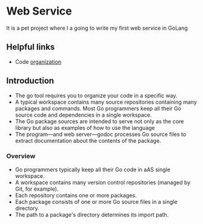 # Web Service
It is a pet project where I a going to write my first web service in GoLang

## Helpful links

- Code [organization](https://golang.org/doc/gopath_code.html)

## Introduction

- The go tool requires you to organize your code in a specific way. 
- A typical workspace contains many source repositories containing many packages and commands. Most Go programmers keep all their Go source code and dependencies in a single workspace. 
- The Go package sources are intended to serve not only as the core library but also as examples of how to use the language
- The program—and web server—godoc processes Go source files to extract documentation about the contents of the package. 

### Overview

- Go programmers typically keep all their Go code in aAS single workspace.
- A workspace contains many version control repositories (managed by Git, for example).
- Each repository contains one or more packages.
- Each package consists of one or more Go source files in a single directory.
- The path to a package's directory determines its import path.